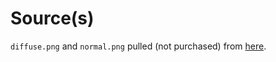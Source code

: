 # Source(s)

`diffuse.png` and `normal.png` pulled (not purchased) from [here](https://www.filterforge.com/filters/1063.html).
